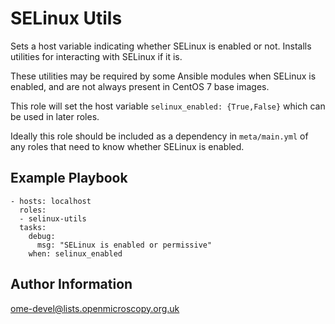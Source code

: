 SELinux Utils
=============

Sets a host variable indicating whether SELinux is enabled or not.
Installs utilities for interacting with SELinux if it is.

These utilities may be required by some Ansible modules when SELinux is enabled, and are not always present in CentOS 7 base images.

This role will set the host variable `selinux_enabled: {True,False}` which can be used in later roles.

Ideally this role should be included as a dependency in `meta/main.yml` of any roles that need to know whether SELinux is enabled.


Example Playbook
----------------

    - hosts: localhost
      roles:
      - selinux-utils
      tasks:
        debug:
          msg: "SELinux is enabled or permissive"
        when: selinux_enabled


Author Information
------------------

ome-devel@lists.openmicroscopy.org.uk
